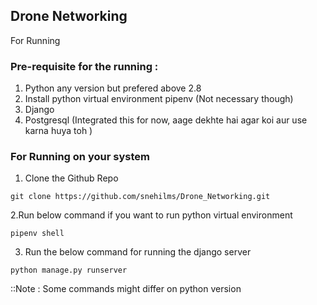 
## Drone Networking

For Running
### Pre-requisite for the running :
1. Python any version but prefered above 2.8
2. Install python virtual environment pipenv (Not necessary though)
3. Django
4. Postgresql (Integrated this for now, aage dekhte hai agar koi aur use karna huya toh )

### For Running on your system
1. Clone the Github Repo
```
git clone https://github.com/snehilms/Drone_Networking.git
```
2.Run below command if you want to run python virtual environment
```
pipenv shell
```
3. Run the below command for running the django server
```
python manage.py runserver
```

::Note : Some commands might differ on python version 

